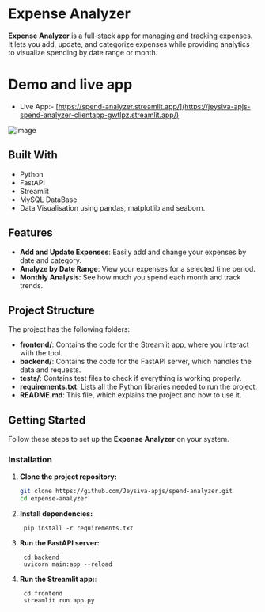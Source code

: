# Expense Analyzer

**Expense Analyzer** is a full-stack app for managing and tracking expenses. It lets you add, update, and categorize expenses while providing analytics to visualize spending by date range or month.

# Demo and live app

- Live App:- [https://spend-analyzer.streamlit.app/](https://jeysiva-apjs-spend-analyzer-clientapp-gwtlpz.streamlit.app/)

![image](https://github.com/user-attachments/assets/5ad9e676-5de3-4b94-a074-4ee9903684dc)



## Built With

- Python
- FastAPI
- Streamlit
- MySQL DataBase
- Data Visualisation using pandas, matplotlib and seaborn.

## Features

- **Add and Update Expenses**: Easily add and change your expenses by date and category.
- **Analyze by Date Range**: View your expenses for a selected time period.
- **Monthly Analysis**: See how much you spend each month and track trends.

## Project Structure

The project has the following folders:

- **frontend/**: Contains the code for the Streamlit app, where you interact with the tool.
- **backend/**: Contains the code for the FastAPI server, which handles the data and requests.
- **tests/**: Contains test files to check if everything is working properly.
- **requirements.txt**: Lists all the Python libraries needed to run the project.
- **README.md**: This file, which explains the project and how to use it.

## Getting Started

Follow these steps to set up the **Expense Analyzer** on your system.


### Installation

1. **Clone the project repository:**
   ```bash
   git clone https://github.com/Jeysiva-apjs/spend-analyzer.git
   cd expense-analyzer

2. **Install dependencies:**  
   ```commandline
    pip install -r requirements.txt
   ```

3. **Run the FastAPI server:** 
   ```commandline
    cd backend
    uvicorn main:app --reload
   ```
4. **Run the Streamlit app:**:   
   ```commandline
    cd frontend
    streamlit run app.py
   ```
